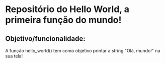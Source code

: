 # Repositório do Hello World, a primeira função do mundo!

## Objetivo/funcionalidade:

A função hello_world() tem como objetivo printar a string "Olá, mundo!" na sua tela!

